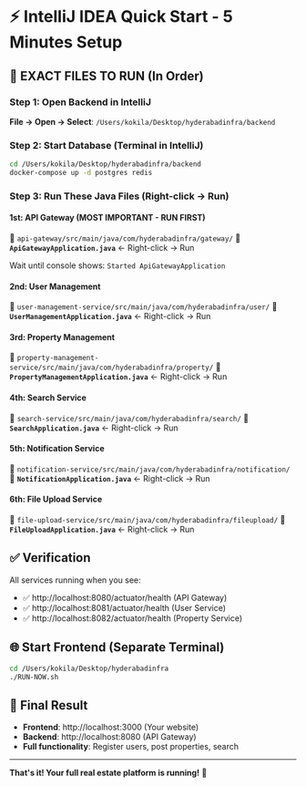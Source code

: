 # ⚡ IntelliJ IDEA Quick Start - 5 Minutes Setup

## 🎯 **EXACT FILES TO RUN (In Order)**

### Step 1: Open Backend in IntelliJ
**File → Open → Select**: `/Users/kokila/Desktop/hyderabadinfra/backend`

### Step 2: Start Database (Terminal in IntelliJ)
```bash
cd /Users/kokila/Desktop/hyderabadinfra/backend
docker-compose up -d postgres redis
```

### Step 3: Run These Java Files (Right-click → Run)

#### 1st: API Gateway (MOST IMPORTANT - RUN FIRST)
📁 `api-gateway/src/main/java/com/hyderabadinfra/gateway/`
🔴 **`ApiGatewayApplication.java`** ← Right-click → Run

Wait until console shows: `Started ApiGatewayApplication`

#### 2nd: User Management
📁 `user-management-service/src/main/java/com/hyderabadinfra/user/`
🔴 **`UserManagementApplication.java`** ← Right-click → Run

#### 3rd: Property Management
📁 `property-management-service/src/main/java/com/hyderabadinfra/property/`
🔴 **`PropertyManagementApplication.java`** ← Right-click → Run

#### 4th: Search Service
📁 `search-service/src/main/java/com/hyderabadinfra/search/`
🔴 **`SearchApplication.java`** ← Right-click → Run

#### 5th: Notification Service
📁 `notification-service/src/main/java/com/hyderabadinfra/notification/`
🔴 **`NotificationApplication.java`** ← Right-click → Run

#### 6th: File Upload Service
📁 `file-upload-service/src/main/java/com/hyderabadinfra/fileupload/`
🔴 **`FileUploadApplication.java`** ← Right-click → Run

## ✅ **Verification**

All services running when you see:
- ✅ http://localhost:8080/actuator/health (API Gateway)
- ✅ http://localhost:8081/actuator/health (User Service)
- ✅ http://localhost:8082/actuator/health (Property Service)

## 🌐 **Start Frontend (Separate Terminal)**
```bash
cd /Users/kokila/Desktop/hyderabadinfra
./RUN-NOW.sh
```

## 🎯 **Final Result**
- **Frontend**: http://localhost:3000 (Your website)
- **Backend**: http://localhost:8080 (API Gateway)
- **Full functionality**: Register users, post properties, search

---

**That's it! Your full real estate platform is running!** 🚀